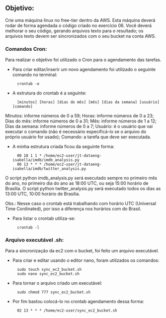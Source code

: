 ## Objetivo: 
Crie uma máquina linux no free-tier dentro da AWS. Esta máquina deverá rodar de forma agendada o código
criado no exercício 06. Você deverá melhorar o seu código, gerando arquivos texto para o resultado; os arquivos texto
devem ser sincronizados com o seu bucket na conta AWS.

### Comandos Cron:
Para realizar o objetivo foi utilizado o Cron para o agendamento das tarefas.

- Para criar editar/inserir um novo agendamento foi utilizado o seguinte comando no terminal:

		crontab -e

- A estrutura do crontab é a seguinte:

		[minutos] [horas] [dias do mês] [mês] [dias da semana] [usuário] [comando]

Minutos: informe números de 0 a 59;
Horas: informe números de 0 a 23;
Dias do mês: informe números de 0 a 31;
Mês: informe números de 1 a 12;
Dias da semana: informe números de 0 a 7;
Usuário: é o usuário que vai executar o comando (não é necessário especificá-lo se o arquivo do próprio usuário for usado);
Comando: a tarefa que deve ser executada.

- A minha estrutura criada ficou da seguinte forma:

		00 18 1 1 * /home/ec2-user/jt-dataeng-isabella/imdb/imdb_analysis.py
		00 13 * * * /home/ec2-user/jt-dataeng-isabella/imdb/twitter_analysis.py

O script python imdb_analysis.py será executado sempre no primeiro mês do ano, no primeiro dia do ano as 18:00 UTC, ou seja 15:00 horário de Brasília.
O script python twitter_analysis.py será executado todos os dias as 13:00 UTC, 10:00 horário de Brasília.

Obs.: Nesse caso o crontab está trabalhando com horário UTC (Universal Time Cordinated), por isso a diferença nos horários com do Brasil.


- Para listar o crontab utiliza-se:

		crontab -l

### Arquivo executável .sh:
Para a sincronização da ec2 com o bucket, foi feito um arquivo executável. 

- Para criar e editar usando o editor nano, foram utilizados os comandos:

		sudo touch sync_ec2_bucket.sh
		sudo nano sync_ec2_bucket.sh

- Para tornar o arquivo criado um executável:

		sudo chmod 777 sync_ec2_bucket.sh

- Por fim bastou colocá-lo no crontab agendamento dessa forma:

		02 13 * * * /home/ec2-user/sync_ec2_bucket.sh


